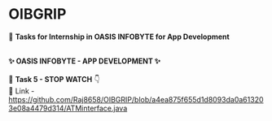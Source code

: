 # OIBGRIP
🎯 **Tasks for Internship in OASIS INFOBYTE  for App Development**  
<br />

   **✨ OASIS INFOBYTE - APP DEVELOPMENT  ✨**
<br />
<br />
🚀  **Task 5 - STOP WATCH** 👇
<br />
🔗 Link - https://github.com/Raj8658/OIBGRIP/blob/a4ea875f655d1d8093da0a613203e08a4479d314/ATMinterface.java
